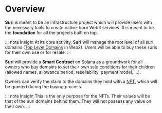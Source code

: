 # Overview

**Suri** is meant to be an infrastructure project which will provide users with the necessary tools to create
native-born Web3 services. It is meant to be the **foundation** for all the projects built on top.

::: note Insight
At its core activity, **Suri** will manage the root level of all suri domains ([Top Level Domains][TLD] in Web2). Users
will be able to buy these suris for their own use or for resale.
:::

**Suri** will provide a **Smart Contract** on Solana as a groundwork for all owners who buy domains to set their own
sale conditions for their children (allowed names, allowance period, resellability, payment model, ...).

Owners can verify the claim to the domains they hold with a [NFT](/en/domains/nfts), which will be granted during the
buying process.

::: note Insight
This is the only purpose for the NFTs. Their values will be that of the suri domains behind them. They will not possess
any value on their own.
:::

[TLD]: https://en.wikipedia.org/wiki/Top-level_domain